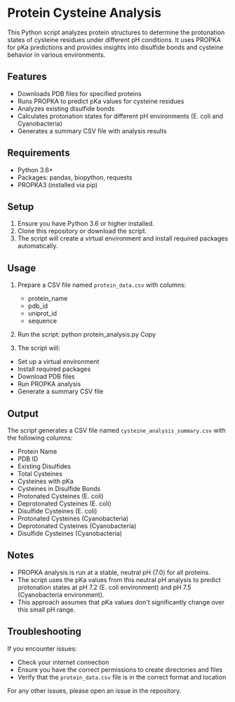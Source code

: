 # Protein Cysteine Analysis

This Python script analyzes protein structures to determine the protonation states of cysteine residues under different pH conditions. It uses PROPKA for pKa predictions and provides insights into disulfide bonds and cysteine behavior in various environments.

## Features

- Downloads PDB files for specified proteins
- Runs PROPKA to predict pKa values for cysteine residues
- Analyzes existing disulfide bonds
- Calculates protonation states for different pH environments (E. coli and Cyanobacteria)
- Generates a summary CSV file with analysis results

## Requirements

- Python 3.6+
- Packages: pandas, biopython, requests
- PROPKA3 (installed via pip)

## Setup

1. Ensure you have Python 3.6 or higher installed.
2. Clone this repository or download the script.
3. The script will create a virtual environment and install required packages automatically.

## Usage

1. Prepare a CSV file named `protein_data.csv` with columns:
   - protein_name
   - pdb_id
   - uniprot_id
   - sequence

2. Run the script:
python protein_analysis.py
Copy
3. The script will:
- Set up a virtual environment
- Install required packages
- Download PDB files
- Run PROPKA analysis
- Generate a summary CSV file

## Output

The script generates a CSV file named `cysteine_analysis_summary.csv` with the following columns:

- Protein Name
- PDB ID
- Existing Disulfides
- Total Cysteines
- Cysteines with pKa
- Cysteines in Disulfide Bonds
- Protonated Cysteines (E. coli)
- Deprotonated Cysteines (E. coli)
- Disulfide Cysteines (E. coli)
- Protonated Cysteines (Cyanobacteria)
- Deprotonated Cysteines (Cyanobacteria)
- Disulfide Cysteines (Cyanobacteria)

## Notes

- PROPKA analysis is run at a stable, neutral pH (7.0) for all proteins.
- The script uses the pKa values from this neutral pH analysis to predict protonation states at pH 7.2 (E. coli environment) and pH 7.5 (Cyanobacteria environment).
- This approach assumes that pKa values don't significantly change over this small pH range.

## Troubleshooting

If you encounter issues:
- Check your internet connection
- Ensure you have the correct permissions to create directories and files
- Verify that the `protein_data.csv` file is in the correct format and location

For any other issues, please open an issue in the repository.
